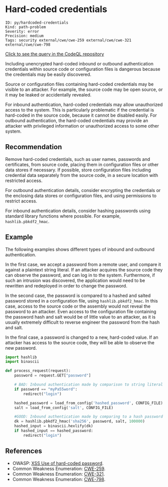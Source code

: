 # Hard-coded credentials

```
ID: py/hardcoded-credentials
Kind: path-problem
Severity: error
Precision: medium
Tags: security external/cwe/cwe-259 external/cwe/cwe-321 external/cwe/cwe-798

```
[Click to see the query in the CodeQL repository](https://github.com/github/codeql/tree/main/python/ql/src/Security/CWE-798/HardcodedCredentials.ql)

Including unencrypted hard-coded inbound or outbound authentication credentials within source code or configuration files is dangerous because the credentials may be easily discovered.

Source or configuration files containing hard-coded credentials may be visible to an attacker. For example, the source code may be open source, or it may be leaked or accidentally revealed.

For inbound authentication, hard-coded credentials may allow unauthorized access to the system. This is particularly problematic if the credential is hard-coded in the source code, because it cannot be disabled easily. For outbound authentication, the hard-coded credentials may provide an attacker with privileged information or unauthorized access to some other system.


## Recommendation
Remove hard-coded credentials, such as user names, passwords and certificates, from source code, placing them in configuration files or other data stores if necessary. If possible, store configuration files including credential data separately from the source code, in a secure location with restricted access.

For outbound authentication details, consider encrypting the credentials or the enclosing data stores or configuration files, and using permissions to restrict access.

For inbound authentication details, consider hashing passwords using standard library functions where possible. For example, `hashlib.pbkdf2_hmac`.


## Example
The following examples shows different types of inbound and outbound authentication.

In the first case, we accept a password from a remote user, and compare it against a plaintext string literal. If an attacker acquires the source code they can observe the password, and can log in to the system. Furthermore, if such an intrusion was discovered, the application would need to be rewritten and redeployed in order to change the password.

In the second case, the password is compared to a hashed and salted password stored in a configuration file, using `hashlib.pbkdf2_hmac`. In this case, access to the source code or the assembly would not reveal the password to an attacker. Even access to the configuration file containing the password hash and salt would be of little value to an attacker, as it is usually extremely difficult to reverse engineer the password from the hash and salt.

In the final case, a password is changed to a new, hard-coded value. If an attacker has access to the source code, they will be able to observe the new password.


```python
import hashlib
import binascii

def process_request(request):
    password = request.GET["password"]

    # BAD: Inbound authentication made by comparison to string literal
    if password == "myPa55word":
        redirect("login")

    hashed_password = load_from_config('hashed_password', CONFIG_FILE)
    salt = load_from_config('salt', CONFIG_FILE)

    #GOOD: Inbound authentication made by comparing to a hash password from a config file.
    dk = hashlib.pbkdf2_hmac('sha256', password, salt, 100000)
    hashed_input = binascii.hexlify(dk)
    if hashed_input == hashed_password:
        redirect("login")


```

## References
* OWASP: [XSS Use of hard-coded password](https://www.owasp.org/index.php/Use_of_hard-coded_password).
* Common Weakness Enumeration: [CWE-259](https://cwe.mitre.org/data/definitions/259.html).
* Common Weakness Enumeration: [CWE-321](https://cwe.mitre.org/data/definitions/321.html).
* Common Weakness Enumeration: [CWE-798](https://cwe.mitre.org/data/definitions/798.html).